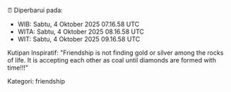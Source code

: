 ⏰ Diperbarui pada:
- WIB: Sabtu, 4 Oktober 2025 07.16.58 UTC
- WITA: Sabtu, 4 Oktober 2025 08.16.58 UTC
- WIT: Sabtu, 4 Oktober 2025 09.16.58 UTC

Kutipan Inspiratif:
"Friendship is not finding gold or silver among the rocks of life. It is accepting each other as coal until diamonds are formed with time!!!"


Kategori: friendship

